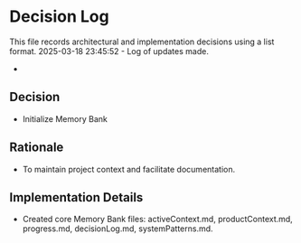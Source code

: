 # Decision Log

This file records architectural and implementation decisions using a list format.
2025-03-18 23:45:52 - Log of updates made.

*

## Decision

*   Initialize Memory Bank

## Rationale 

*   To maintain project context and facilitate documentation.

## Implementation Details

*   Created core Memory Bank files: activeContext.md, productContext.md, progress.md, decisionLog.md, systemPatterns.md.